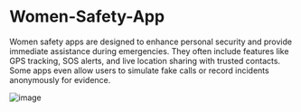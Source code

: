 # Women-Safety-App
Women safety apps are designed to enhance personal security and provide immediate assistance during emergencies. They often include features like GPS tracking, SOS alerts, and live location sharing with trusted contacts. Some apps even allow users to simulate fake calls or record incidents anonymously for evidence.


![image](https://github.com/user-attachments/assets/7aa8495d-7533-4bcd-8332-8a10a055709a)
